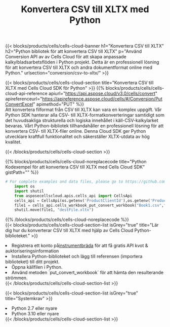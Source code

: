 ﻿---
title:  Konvertera CSV till XLTX med Python
description:  Använda Aspose.Cells Cloud SDK för Python för att konvertera en fil i CSV-format till en fil i XLTX-format.
kwords: Excel, Convert CSV to XLTX, REST, Python
howto: How to convert CSV to XLTX using Aspose.Cells Cloud Python library.
---
{{< blocks/products/cells/cells-cloud-banner h1="Konvertera CSV till XLTX" h2="Python bibliotek för att konvertera CSV till XLTX" p="Använd Conversion API av av Cells Cloud för att skapa anpassade kalkylbladsarbetsflöden i Python projekt. Detta är en professionell lösning för att konvertera CSV till XLTX och andra dokumentformat online med Python." urlsection="conversion/csv-to-xltx/" >}}

{{< blocks/products/cells/cells-cloud-section title="Konvertera CSV till XLTX med Cells Cloud SDK för Python" >}}
{{% blocks/products/cells/cells-cloud-api-reference apiurl="https://api.aspose.cloud/v3.0/cells/convert" apireferenceurl="https://apireference.aspose.cloud/cells/#/Conversion/PutConvertExcel" apimethod="PUT" %}}
<br/>
Att konvertera filformat från CSV till XLTX kan vara en komplex uppgift. Vår Python SDK hanterar alla CSV- till XLTX-formatkonverteringar samtidigt som det huvudsakliga strukturella och logiska innehållet i käll-CSV-kalkylarket bevaras. Vårt Python-bibliotek tillhandahåller en professionell lösning för att konvertera CSV- till XLTX-filer online. Denna Cloud SDK ger Python utvecklare kraftfull funktionalitet och säkerställer XLTX-utdata av hög kvalitet.

{{< /blocks/products/cells/cells-cloud-section >}}

{{% blocks/products/cells/cells-cloud-noreplacecode title="Python Kodexempel för att konvertera CSV till XLTX med Cells Cloud SDK" gistPath="" %}}
 
```python
# For complete examples and data files, please go to https://github.com/aspose-cells-cloud/aspose-cells-cloud-python/
    import os
    import shutil
    from asposecellscloud.apis.cells_api import CellsApi
    cells_api = CellsApi(os.getenv('ProductClientId'),os.getenv('ProductClientSecret'))
    file1 = cells_api.cells_workbook_put_convert_workbook("Book1.csv",format="xltx")
    shutil.move(file1, "destFile.xltx")     
```
 
{{% /blocks/products/cells/cells-cloud-noreplacecode %}}
<br/>
{{< blocks/products/cells/cells-cloud-section-list isGrey="true" title="Lär dig hur du konverterar CSV till XLTX med hjälp av Cells Cloud Python-biblioteket." >}}
<li> Registrera ett konto på<a href="https://dashboard.aspose.cloud/">instrumentbräda</a> för att få gratis API kvot & auktoriseringsinformation</li>
<li>Installera Python-biblioteket och lägg till referensen (importera biblioteket) till ditt projekt.</li>
<li>Öppna källfilen i Python.</li>
<li>Använd metoden `put_convert_workbook` för att hämta den resulterande strömmen.</li>
{{< /blocks/products/cells/cells-cloud-section-list >}}

{{< blocks/products/cells/cells-cloud-section-list isGrey="true" title="Systemkrav" >}}
<li>Python 2.7 eller nyare</li>
<li>Python 3.10 eller nyare</li>
{{< /blocks/products/cells/cells-cloud-section-list >}}
